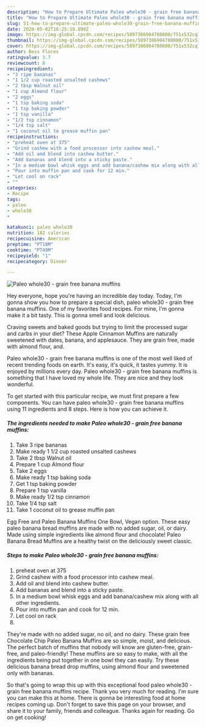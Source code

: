 ```yaml
---
description: "How to Prepare Ultimate Paleo whole30 - grain free banana muffins"
title: "How to Prepare Ultimate Paleo whole30 - grain free banana muffins"
slug: 51-how-to-prepare-ultimate-paleo-whole30-grain-free-banana-muffins
date: 2020-05-02T16:25:18.890Z
image: https://img-global.cpcdn.com/recipes/5897386904780800/751x532cq70/paleo-whole30-grain-free-banana-muffins-recipe-main-photo.jpg
thumbnail: https://img-global.cpcdn.com/recipes/5897386904780800/751x532cq70/paleo-whole30-grain-free-banana-muffins-recipe-main-photo.jpg
cover: https://img-global.cpcdn.com/recipes/5897386904780800/751x532cq70/paleo-whole30-grain-free-banana-muffins-recipe-main-photo.jpg
author: Bess Flores
ratingvalue: 3.7
reviewcount: 8
recipeingredient:
- "3 ripe bananas"
- "1 1/2 cup roasted unsalted cashews"
- "2 tbsp Walnut oil"
- "1 cup Almond flour"
- "2 eggs"
- "1 tsp baking soda"
- "1 tsp baking powder"
- "1 tsp vanilla"
- "1/2 tsp cinnamon"
- "1/4 tsp salt"
- "1 coconut oil to grease muffin pan"
recipeinstructions:
- "preheat oven at 375"
- "Grind cashew with a food processor into cashew meal."
- "Add oil and blend into cashew butter."
- "Add bananas and blend into a sticky paste."
- "In a medium bowl whisk eggs and add banana/cashew mix along with all other ingredients."
- "Pour into muffin pan and cook for 12 min."
- "Let cool on rack"
- ""
categories:
- Recipe
tags:
- paleo
- whole30
- 

katakunci: paleo whole30  
nutrition: 182 calories
recipecuisine: American
preptime: "PT18M"
cooktime: "PT49M"
recipeyield: "1"
recipecategory: Dinner

---
```



![Paleo whole30 - grain free banana muffins](https://img-global.cpcdn.com/recipes/5897386904780800/751x532cq70/paleo-whole30-grain-free-banana-muffins-recipe-main-photo.jpg)

Hey everyone, hope you're having an incredible day today. Today, I'm gonna show you how to prepare a special dish, paleo whole30 - grain free banana muffins. One of my favorites food recipes. For mine, I'm gonna make it a bit tasty. This is gonna smell and look delicious.

Craving sweets and baked goods but trying to limit the processed sugar and carbs in your diet? These Apple Cinnamon Muffins are naturally sweetened with dates, banana, and applesauce. They are grain free, made with almond flour, and.

Paleo whole30 - grain free banana muffins is one of the most well liked of recent trending foods on earth. It's easy, it's quick, it tastes yummy. It is enjoyed by millions every day. Paleo whole30 - grain free banana muffins is something that I have loved my whole life. They are nice and they look wonderful.


To get started with this particular recipe, we must first prepare a few components. You can have paleo whole30 - grain free banana muffins using 11 ingredients and 8 steps. Here is how you can achieve it.

##### The ingredients needed to make Paleo whole30 - grain free banana muffins:

1. Take 3 ripe bananas
1. Make ready 1 1/2 cup roasted unsalted cashews
1. Take 2 tbsp Walnut oil
1. Prepare 1 cup Almond flour
1. Take 2 eggs
1. Make ready 1 tsp baking soda
1. Get 1 tsp baking powder
1. Prepare 1 tsp vanilla
1. Make ready 1/2 tsp cinnamon
1. Take 1/4 tsp salt
1. Take 1 coconut oil to grease muffin pan


Egg Free and Paleo Banana Muffins One Bowl, Vegan option. These easy paleo banana bread muffins are made with no added sugar, oil, or dairy. Made using simple ingredients like almond flour and chocolate! Paleo Banana Bread Muffins are a healthy twist on the deliciously sweet classic. 

##### Steps to make Paleo whole30 - grain free banana muffins:

1. preheat oven at 375
1. Grind cashew with a food processor into cashew meal.
1. Add oil and blend into cashew butter.
1. Add bananas and blend into a sticky paste.
1. In a medium bowl whisk eggs and add banana/cashew mix along with all other ingredients.
1. Pour into muffin pan and cook for 12 min.
1. Let cool on rack
1. 


They&#39;re made with no added sugar, no oil, and no dairy. These grain free Chocolate Chip Paleo Banana Muffins are so simple, moist, and delicious. The perfect batch of muffins that nobody will know are gluten-free, grain-free, and paleo-friendly! These muffins are so easy to make, with all the ingredients being put together in one bowl they can easily. Try these delicious banana bread drop muffins, using almond flour and sweetened only with bananas. 

So that's going to wrap this up with this exceptional food paleo whole30 - grain free banana muffins recipe. Thank you very much for reading. I'm sure you can make this at home. There is gonna be interesting food at home recipes coming up. Don't forget to save this page on your browser, and share it to your family, friends and colleague. Thanks again for reading. Go on get cooking!
